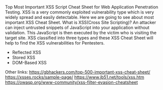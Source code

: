 Top Most Important XSS Script Cheat Sheet for Web Application Penetration Testing.
XSS is a very commonly exploited vulnerability type which is very widely spread and easily detectable. Here we are going to see about most important XSS Cheat Sheet.
What is XSS(Cross Site Scripting)? An attacker can inject untrusted snippets of JavaScript into your application without validation. This JavaScript is then executed by the victim who is visiting the target site. XSS classified into three types and these XSS Cheat Sheet will help to find the XSS vulnerabilities for Pentesters.

* Reflected XSS
* Stored XSS
* DOM-Based XSS

Other links: 
https://gbhackers.com/top-500-important-xss-cheat-sheet/
https://xsses.rocks/sample-page/
https://www.jb51.net/tools/xss.htm
https://owasp.org/www-community/xss-filter-evasion-cheatsheet
